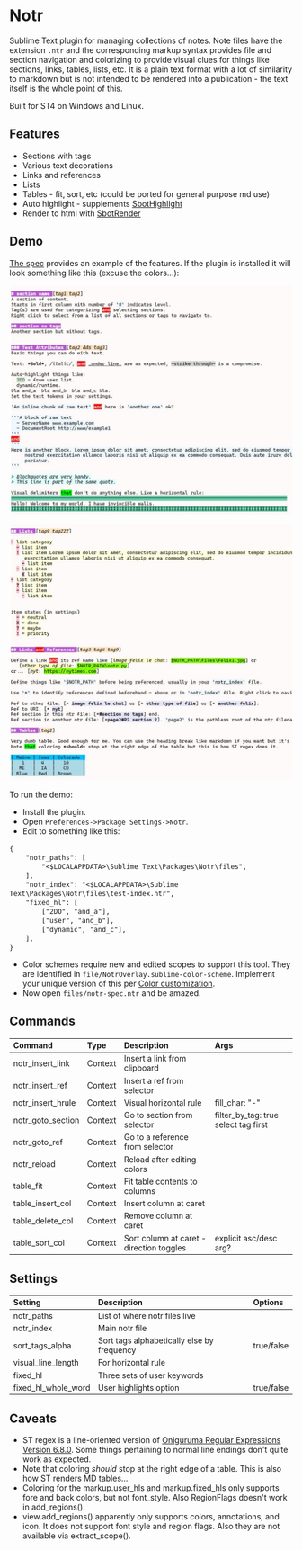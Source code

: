 # Notr

Sublime Text plugin for managing collections of notes. Note files have the extension `.ntr` and the corresponding markup syntax
provides file and section navigation and colorizing to provide visual clues for things like sections, links, tables, lists, etc.
It is a plain text format with a lot of similarity to markdown but is not intended to be rendered into a publication - the text
itself is the whole point of this.

Built for ST4 on Windows and Linux.

## Features

- Sections with tags
- Various text decorations
- Links and references
- Lists
- Tables - fit, sort, etc (could be ported for general purpose md use)
- Auto highlight - supplements [SbotHighlight](https://github.com/cepthomas/SbotHighlight)
- Render to html with [SbotRender](https://github.com/cepthomas/SbotRender)


## Demo

[The spec](files/notr-spec.ntr) provides an example of the features. If the plugin is installed it will look
something like this (excuse the colors...):

![ex1](files/ex1.jpg)

![ex2](files/ex2.jpg)

To run the demo:
- Install the plugin.
- Open `Preferences->Package Settings->Notr`.
- Edit to something like this:
```
{
    "notr_paths": [
        "<$LOCALAPPDATA>\Sublime Text\Packages\Notr\files",
    ],
    "notr_index": "<$LOCALAPPDATA>\Sublime Text\Packages\Notr\files\test-index.ntr",
    "fixed_hl": [
        ["2DO", "and_a"],
        ["user", "and_b"],
        ["dynamic", "and_c"],
    ],
}
```

- Color schemes require new and edited scopes to support this tool. They are identified in `file/NotrOverlay.sublime-color-scheme`.
  Implement your unique version of this per [Color customization](https://www.sublimetext.com/docs/color_schemes.html#customization).
- Now open `files/notr-spec.ntr` and be amazed.


## Commands

| Command              | Type     | Description                                | Args                                  |
| :--------            | :-----   | :-------                                   | :--------                             |
| notr_insert_link     | Context  | Insert a link from clipboard               |                                       |
| notr_insert_ref      | Context  | Insert a ref from selector                 |                                       |
| notr_insert_hrule    | Context  | Visual horizontal rule                     | fill_char: "-"                        |
| notr_goto_section    | Context  | Go to section from selector                | filter_by_tag: true select tag first  |
| notr_goto_ref        | Context  | Go to a reference from selector            |                                       |
| notr_reload          | Context  | Reload after editing colors                |                                       |
| table_fit            | Context  | Fit table contents to columns              |                                       |
| table_insert_col     | Context  | Insert column at caret                     |                                       |
| table_delete_col     | Context  | Remove column at caret                     |                                       |
| table_sort_col       | Context  | Sort column at caret - direction toggles   | explicit asc/desc arg?                |


## Settings

| Setting             | Description                                | Options                                    |
| :--------           | :-------                                   | :------                                    |
| notr_paths          | List of where notr files live              |                                            |
| notr_index          | Main notr file                             |                                            |
| sort_tags_alpha     | Sort tags alphabetically else by frequency | true/false                                 |
| visual_line_length  | For horizontal rule                        |                                            |
| fixed_hl            | Three sets of user keywords                |                                            |
| fixed_hl_whole_word | User highlights option                     | true/false                                 |


## Caveats

- ST regex is a line-oriented version of [Oniguruma Regular Expressions Version 6.8.0](https://github.com/kkos/oniguruma).
  Some things pertaining to normal line endings don't quite work as expected.
- Note that coloring *should* stop at the right edge of a table. This is also how ST renders MD tables...
- Coloring for the markup.user_hls and markup.fixed_hls only supports fore and back colors, but not font_style.
  Also RegionFlags doesn't work in add_regions().
- view.add_regions() apparently only supports colors, annotations, and icon. It does not support font style and region flags.
  Also they are not available via extract_scope().
